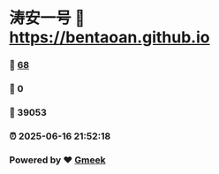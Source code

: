 # 涛安一号 :link: https://bentaoan.github.io 
### :page_facing_up: [68](https://bentaoan.github.io/tag.html) 
### :speech_balloon: 0 
### :hibiscus: 39053 
### :alarm_clock: 2025-06-16 21:52:18 
### Powered by :heart: [Gmeek](https://github.com/Meekdai/Gmeek)
